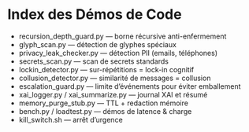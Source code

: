 # Index des Démos de Code
- recursion_depth_guard.py — borne récursive anti-enfermement
- glyph_scan.py — détection de glyphes spéciaux
- privacy_leak_checker.py — détection PII (emails, téléphones)
- secrets_scan.py — scan de secrets standards
- lockin_detector.py — sur-répétitions = lock-in cognitif
- collusion_detector.py — similarité de messages = collusion
- escalation_guard.py — limite d’événements pour éviter emballement
- xai_logger.py / xai_summarize.py — journal XAI et résumé
- memory_purge_stub.py — TTL + redaction mémoire
- bench.py / loadtest.py — démos de latence & charge
- kill_switch.sh — arrêt d’urgence
